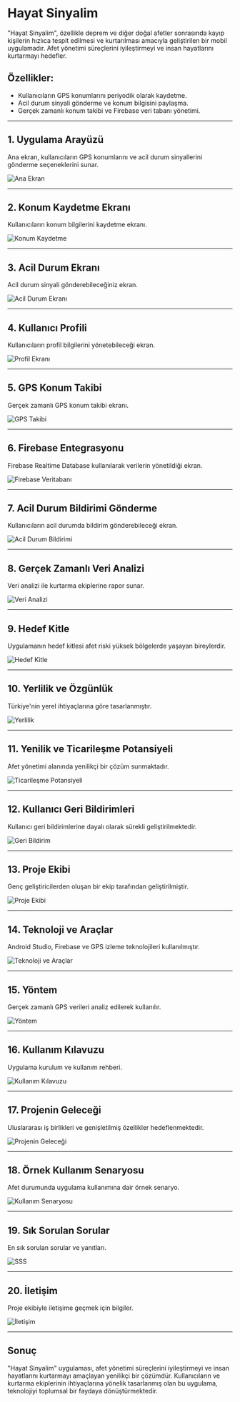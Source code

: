# Hayat Sinyalim

"Hayat Sinyalim", özellikle deprem ve diğer doğal afetler sonrasında kayıp kişilerin hızlıca tespit edilmesi ve kurtarılması amacıyla geliştirilen bir mobil uygulamadır. Afet yönetimi süreçlerini iyileştirmeyi ve insan hayatlarını kurtarmayı hedefler.

## Özellikler:
- Kullanıcıların GPS konumlarını periyodik olarak kaydetme.
- Acil durum sinyali gönderme ve konum bilgisini paylaşma.
- Gerçek zamanlı konum takibi ve Firebase veri tabanı yönetimi.

---

## 1. Uygulama Arayüzü

Ana ekran, kullanıcıların GPS konumlarını ve acil durum sinyallerini gönderme seçeneklerini sunar.

![Ana Ekran](images/resim2.png)

---

## 2. Konum Kaydetme Ekranı

Kullanıcıların konum bilgilerini kaydetme ekranı.

![Konum Kaydetme](images/resim3.png)

---

## 3. Acil Durum Ekranı

Acil durum sinyali gönderebileceğiniz ekran.

![Acil Durum Ekranı](images/resim4.png)

---

## 4. Kullanıcı Profili

Kullanıcıların profil bilgilerini yönetebileceği ekran.

![Profil Ekranı](images/resim5.png)

---

## 5. GPS Konum Takibi

Gerçek zamanlı GPS konum takibi ekranı.

![GPS Takibi](images/resim6.png)

---

## 6. Firebase Entegrasyonu

Firebase Realtime Database kullanılarak verilerin yönetildiği ekran.

![Firebase Veritabanı](images/resim7.png)

---

## 7. Acil Durum Bildirimi Gönderme

Kullanıcıların acil durumda bildirim gönderebileceği ekran.

![Acil Durum Bildirimi](images/resim8.png)

---

## 8. Gerçek Zamanlı Veri Analizi

Veri analizi ile kurtarma ekiplerine rapor sunar.

![Veri Analizi](images/resim9.png)

---

## 9. Hedef Kitle

Uygulamanın hedef kitlesi afet riski yüksek bölgelerde yaşayan bireylerdir.

![Hedef Kitle](images/resim10.png)

---

## 10. Yerlilik ve Özgünlük

Türkiye'nin yerel ihtiyaçlarına göre tasarlanmıştır.

![Yerlilik](images/resim11.png)

---

## 11. Yenilik ve Ticarileşme Potansiyeli

Afet yönetimi alanında yenilikçi bir çözüm sunmaktadır.

![Ticarileşme Potansiyeli](images/resim12.png)

---

## 12. Kullanıcı Geri Bildirimleri

Kullanıcı geri bildirimlerine dayalı olarak sürekli geliştirilmektedir.

![Geri Bildirim](images/resim13.png)

---

## 13. Proje Ekibi

Genç geliştiricilerden oluşan bir ekip tarafından geliştirilmiştir.

![Proje Ekibi](images/resim14.png)

---

## 14. Teknoloji ve Araçlar

Android Studio, Firebase ve GPS izleme teknolojileri kullanılmıştır.

![Teknoloji ve Araçlar](images/resim15.png)

---

## 15. Yöntem

Gerçek zamanlı GPS verileri analiz edilerek kullanılır.

![Yöntem](images/resim16.png)

---

## 16. Kullanım Kılavuzu

Uygulama kurulum ve kullanım rehberi.

![Kullanım Kılavuzu](images/resim17.png)

---

## 17. Projenin Geleceği

Uluslararası iş birlikleri ve genişletilmiş özellikler hedeflenmektedir.

![Projenin Geleceği](images/resim18.png)

---

## 18. Örnek Kullanım Senaryosu

Afet durumunda uygulama kullanımına dair örnek senaryo.

![Kullanım Senaryosu](images/resim19.png)

---

## 19. Sık Sorulan Sorular

En sık sorulan sorular ve yanıtları.

![SSS](images/resim20.png)

---

## 20. İletişim

Proje ekibiyle iletişime geçmek için bilgiler.

![İletişim](images/resim21.png)

---

## Sonuç

"Hayat Sinyalim" uygulaması, afet yönetimi süreçlerini iyileştirmeyi ve insan hayatlarını kurtarmayı amaçlayan yenilikçi bir çözümdür. Kullanıcıların ve kurtarma ekiplerinin ihtiyaçlarına yönelik tasarlanmış olan bu uygulama, teknolojiyi toplumsal bir faydaya dönüştürmektedir.
